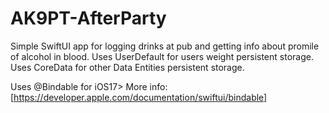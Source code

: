 # AK9PT-AfterParty
Simple SwiftUI app for logging drinks at pub and getting info about promile of alcohol in blood.
Uses UserDefault for users weight persistent storage.
Uses CoreData for other Data Entities persistent storage.

Uses @Bindable for iOS17>
More info: [https://developer.apple.com/documentation/swiftui/bindable]
